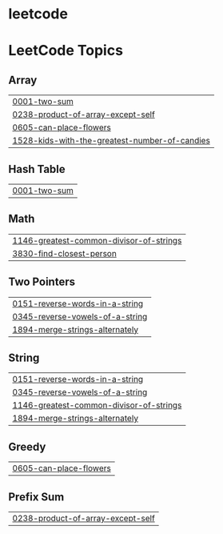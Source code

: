 # leetcode
<!---LeetCode Topics Start-->
# LeetCode Topics
## Array
|  |
| ------- |
| [0001-two-sum](https://github.com/leejongseok1/leetcode/tree/master/0001-two-sum) |
| [0238-product-of-array-except-self](https://github.com/leejongseok1/leetcode/tree/master/0238-product-of-array-except-self) |
| [0605-can-place-flowers](https://github.com/leejongseok1/leetcode/tree/master/0605-can-place-flowers) |
| [1528-kids-with-the-greatest-number-of-candies](https://github.com/leejongseok1/leetcode/tree/master/1528-kids-with-the-greatest-number-of-candies) |
## Hash Table
|  |
| ------- |
| [0001-two-sum](https://github.com/leejongseok1/leetcode/tree/master/0001-two-sum) |
## Math
|  |
| ------- |
| [1146-greatest-common-divisor-of-strings](https://github.com/leejongseok1/leetcode/tree/master/1146-greatest-common-divisor-of-strings) |
| [3830-find-closest-person](https://github.com/leejongseok1/leetcode/tree/master/3830-find-closest-person) |
## Two Pointers
|  |
| ------- |
| [0151-reverse-words-in-a-string](https://github.com/leejongseok1/leetcode/tree/master/0151-reverse-words-in-a-string) |
| [0345-reverse-vowels-of-a-string](https://github.com/leejongseok1/leetcode/tree/master/0345-reverse-vowels-of-a-string) |
| [1894-merge-strings-alternately](https://github.com/leejongseok1/leetcode/tree/master/1894-merge-strings-alternately) |
## String
|  |
| ------- |
| [0151-reverse-words-in-a-string](https://github.com/leejongseok1/leetcode/tree/master/0151-reverse-words-in-a-string) |
| [0345-reverse-vowels-of-a-string](https://github.com/leejongseok1/leetcode/tree/master/0345-reverse-vowels-of-a-string) |
| [1146-greatest-common-divisor-of-strings](https://github.com/leejongseok1/leetcode/tree/master/1146-greatest-common-divisor-of-strings) |
| [1894-merge-strings-alternately](https://github.com/leejongseok1/leetcode/tree/master/1894-merge-strings-alternately) |
## Greedy
|  |
| ------- |
| [0605-can-place-flowers](https://github.com/leejongseok1/leetcode/tree/master/0605-can-place-flowers) |
## Prefix Sum
|  |
| ------- |
| [0238-product-of-array-except-self](https://github.com/leejongseok1/leetcode/tree/master/0238-product-of-array-except-self) |
<!---LeetCode Topics End-->
